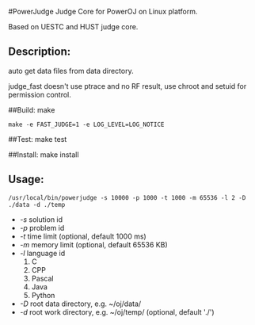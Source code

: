 #PowerJudge
Judge Core for PowerOJ on Linux platform.

Based on UESTC and HUST judge core.

## Description:
auto get data files from data directory.

judge_fast doesn't use ptrace and no RF result, use chroot and setuid for permission control. 


##Build:
    make

    make -e FAST_JUDGE=1 -e LOG_LEVEL=LOG_NOTICE


##Test:
    make test


##Install:
    make install


## Usage:
    /usr/local/bin/powerjudge -s 10000 -p 1000 -t 1000 -m 65536 -l 2 -D ./data -d ./temp

* *-s*    solution id
* *-p*    problem id
* *-t*    time limit   (optional, default 1000 ms)
* *-m*    memory limit (optional, default 65536 KB)
* *-l*    language id
  1. C
  2. CPP
  3. Pascal
  4. Java
  5. Python
* *-D*    root data directory, e.g. ~/oj/data/
* *-d*    root work directory, e.g. ~/oj/temp/ (optional, default './')
